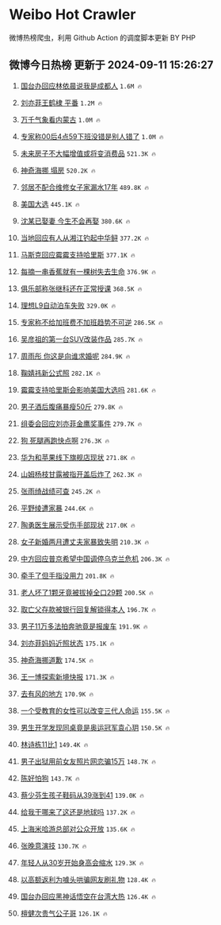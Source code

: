 # Weibo Hot Crawler 



微博热榜爬虫，利用 Github Action 的调度脚本更新 BY PHP 


## 微博今日热榜 更新于 2024-09-11 15:26:27 
1. [国台办回应林依晨说我是成都人](https://s.weibo.com/weibo?q=%23%E5%9B%BD%E5%8F%B0%E5%8A%9E%E5%9B%9E%E5%BA%94%E6%9E%97%E4%BE%9D%E6%99%A8%E8%AF%B4%E6%88%91%E6%98%AF%E6%88%90%E9%83%BD%E4%BA%BA%23&t=31&band_rank=1&Refer=top) `1.6M 🔥` 

1. [刘亦菲王鹤棣 平番](https://s.weibo.com/weibo?q=%E5%88%98%E4%BA%A6%E8%8F%B2%E7%8E%8B%E9%B9%A4%E6%A3%A3%20%E5%B9%B3%E7%95%AA&t=31&band_rank=2&Refer=top) `1.2M 🔥` 

1. [万千气象看内蒙古](https://s.weibo.com/weibo?q=%23%E4%B8%87%E5%8D%83%E6%B0%94%E8%B1%A1%E7%9C%8B%E5%86%85%E8%92%99%E5%8F%A4%23&t=31&band_rank=3&Refer=top) `1.0M 🔥` 

1. [专家称00后4点59下班没错是别人错了](https://s.weibo.com/weibo?q=%23%E4%B8%93%E5%AE%B6%E7%A7%B000%E5%90%8E4%E7%82%B959%E4%B8%8B%E7%8F%AD%E6%B2%A1%E9%94%99%E6%98%AF%E5%88%AB%E4%BA%BA%E9%94%99%E4%BA%86%23&t=31&band_rank=4&Refer=top) `1.0M 🔥` 

1. [未来房子不大幅增值或将变消费品](https://s.weibo.com/weibo?q=%23%E6%9C%AA%E6%9D%A5%E6%88%BF%E5%AD%90%E4%B8%8D%E5%A4%A7%E5%B9%85%E5%A2%9E%E5%80%BC%E6%88%96%E5%B0%86%E5%8F%98%E6%B6%88%E8%B4%B9%E5%93%81%23&t=31&band_rank=5&Refer=top) `521.3K 🔥` 

1. [神奇海挪 塌房](https://s.weibo.com/weibo?q=%E7%A5%9E%E5%A5%87%E6%B5%B7%E6%8C%AA%20%E5%A1%8C%E6%88%BF&t=31&band_rank=6&Refer=top) `520.2K 🔥` 

1. [邻居不配合维修女子家漏水17年](https://s.weibo.com/weibo?q=%23%E9%82%BB%E5%B1%85%E4%B8%8D%E9%85%8D%E5%90%88%E7%BB%B4%E4%BF%AE%E5%A5%B3%E5%AD%90%E5%AE%B6%E6%BC%8F%E6%B0%B417%E5%B9%B4%23&t=31&band_rank=7&Refer=top) `489.8K 🔥` 

1. [美国大选](https://s.weibo.com/weibo?q=%23%E7%BE%8E%E5%9B%BD%E5%A4%A7%E9%80%89%23&t=31&band_rank=8&Refer=top) `445.1K 🔥` 

1. [沈某已娶妻 今生不会再娶](https://s.weibo.com/weibo?q=%E6%B2%88%E6%9F%90%E5%B7%B2%E5%A8%B6%E5%A6%BB%20%E4%BB%8A%E7%94%9F%E4%B8%8D%E4%BC%9A%E5%86%8D%E5%A8%B6&t=31&band_rank=9&Refer=top) `380.6K 🔥` 

1. [当地回应有人从湘江钓起中华鲟](https://s.weibo.com/weibo?q=%23%E5%BD%93%E5%9C%B0%E5%9B%9E%E5%BA%94%E6%9C%89%E4%BA%BA%E4%BB%8E%E6%B9%98%E6%B1%9F%E9%92%93%E8%B5%B7%E4%B8%AD%E5%8D%8E%E9%B2%9F%23&t=31&band_rank=10&Refer=top) `377.2K 🔥` 

1. [马斯克回应霉霉支持哈里斯](https://s.weibo.com/weibo?q=%23%E9%A9%AC%E6%96%AF%E5%85%8B%E5%9B%9E%E5%BA%94%E9%9C%89%E9%9C%89%E6%94%AF%E6%8C%81%E5%93%88%E9%87%8C%E6%96%AF%23&t=31&band_rank=11&Refer=top) `377.1K 🔥` 

1. [每摘一串香蕉就有一棵树失去生命](https://s.weibo.com/weibo?q=%E6%AF%8F%E6%91%98%E4%B8%80%E4%B8%B2%E9%A6%99%E8%95%89%E5%B0%B1%E6%9C%89%E4%B8%80%E6%A3%B5%E6%A0%91%E5%A4%B1%E5%8E%BB%E7%94%9F%E5%91%BD&t=31&band_rank=12&Refer=top) `376.9K 🔥` 

1. [俱乐部称张继科还在正常授课](https://s.weibo.com/weibo?q=%23%E4%BF%B1%E4%B9%90%E9%83%A8%E7%A7%B0%E5%BC%A0%E7%BB%A7%E7%A7%91%E8%BF%98%E5%9C%A8%E6%AD%A3%E5%B8%B8%E6%8E%88%E8%AF%BE%23&t=31&band_rank=13&Refer=top) `368.5K 🔥` 

1. [理想L9自动泊车失败](https://s.weibo.com/weibo?q=%23%E7%90%86%E6%83%B3L9%E8%87%AA%E5%8A%A8%E6%B3%8A%E8%BD%A6%E5%A4%B1%E8%B4%A5%23&t=31&band_rank=14&Refer=top) `329.0K 🔥` 

1. [专家称不给加班费不加班趋势不可逆](https://s.weibo.com/weibo?q=%23%E4%B8%93%E5%AE%B6%E7%A7%B0%E4%B8%8D%E7%BB%99%E5%8A%A0%E7%8F%AD%E8%B4%B9%E4%B8%8D%E5%8A%A0%E7%8F%AD%E8%B6%8B%E5%8A%BF%E4%B8%8D%E5%8F%AF%E9%80%86%23&t=31&band_rank=15&Refer=top) `286.5K 🔥` 

1. [吴彦祖的第一台SUV改装作品](https://s.weibo.com/weibo?q=%23%E5%90%B4%E5%BD%A6%E7%A5%96%E7%9A%84%E7%AC%AC%E4%B8%80%E5%8F%B0SUV%E6%94%B9%E8%A3%85%E4%BD%9C%E5%93%81%23&t=31&band_rank=16&Refer=top) `285.7K 🔥` 

1. [周雨彤 你这是向谁求婚呢](https://s.weibo.com/weibo?q=%E5%91%A8%E9%9B%A8%E5%BD%A4%20%E4%BD%A0%E8%BF%99%E6%98%AF%E5%90%91%E8%B0%81%E6%B1%82%E5%A9%9A%E5%91%A2&t=31&band_rank=17&Refer=top) `284.9K 🔥` 

1. [鞠婧祎新公式照](https://s.weibo.com/weibo?q=%23%E9%9E%A0%E5%A9%A7%E7%A5%8E%E6%96%B0%E5%85%AC%E5%BC%8F%E7%85%A7%23&t=31&band_rank=18&Refer=top) `282.1K 🔥` 

1. [霉霉支持哈里斯会影响美国大选吗](https://s.weibo.com/weibo?q=%23%E9%9C%89%E9%9C%89%E6%94%AF%E6%8C%81%E5%93%88%E9%87%8C%E6%96%AF%E4%BC%9A%E5%BD%B1%E5%93%8D%E7%BE%8E%E5%9B%BD%E5%A4%A7%E9%80%89%E5%90%97%23&t=31&band_rank=19&Refer=top) `281.6K 🔥` 

1. [男子酒后腹痛暴瘦50斤](https://s.weibo.com/weibo?q=%23%E7%94%B7%E5%AD%90%E9%85%92%E5%90%8E%E8%85%B9%E7%97%9B%E6%9A%B4%E7%98%A650%E6%96%A4%23&t=31&band_rank=20&Refer=top) `279.8K 🔥` 

1. [组委会回应刘亦菲金鹰奖事件](https://s.weibo.com/weibo?q=%23%E7%BB%84%E5%A7%94%E4%BC%9A%E5%9B%9E%E5%BA%94%E5%88%98%E4%BA%A6%E8%8F%B2%E9%87%91%E9%B9%B0%E5%A5%96%E4%BA%8B%E4%BB%B6%23&t=31&band_rank=21&Refer=top) `279.7K 🔥` 

1. [狗 死腿再跑快点啊](https://s.weibo.com/weibo?q=%E7%8B%97%20%E6%AD%BB%E8%85%BF%E5%86%8D%E8%B7%91%E5%BF%AB%E7%82%B9%E5%95%8A&t=31&band_rank=22&Refer=top) `276.3K 🔥` 

1. [华为和苹果线下旗舰店现状](https://s.weibo.com/weibo?q=%23%E5%8D%8E%E4%B8%BA%E5%92%8C%E8%8B%B9%E6%9E%9C%E7%BA%BF%E4%B8%8B%E6%97%97%E8%88%B0%E5%BA%97%E7%8E%B0%E7%8A%B6%23&t=31&band_rank=23&Refer=top) `271.8K 🔥` 

1. [山姆杨枝甘露被指开盖后炸了](https://s.weibo.com/weibo?q=%23%E5%B1%B1%E5%A7%86%E6%9D%A8%E6%9E%9D%E7%94%98%E9%9C%B2%E8%A2%AB%E6%8C%87%E5%BC%80%E7%9B%96%E5%90%8E%E7%82%B8%E4%BA%86%23&t=31&band_rank=24&Refer=top) `262.3K 🔥` 

1. [张雨绮战绩可查](https://s.weibo.com/weibo?q=%23%E5%BC%A0%E9%9B%A8%E7%BB%AE%E6%88%98%E7%BB%A9%E5%8F%AF%E6%9F%A5%23&t=31&band_rank=25&Refer=top) `245.2K 🔥` 

1. [平野绫遭家暴](https://s.weibo.com/weibo?q=%23%E5%B9%B3%E9%87%8E%E7%BB%AB%E9%81%AD%E5%AE%B6%E6%9A%B4%23&t=31&band_rank=26&Refer=top) `244.6K 🔥` 

1. [陶勇医生展示受伤手部现状](https://s.weibo.com/weibo?q=%23%E9%99%B6%E5%8B%87%E5%8C%BB%E7%94%9F%E5%B1%95%E7%A4%BA%E5%8F%97%E4%BC%A4%E6%89%8B%E9%83%A8%E7%8E%B0%E7%8A%B6%23&t=31&band_rank=27&Refer=top) `217.0K 🔥` 

1. [女子新婚两月遭丈夫家暴致失明](https://s.weibo.com/weibo?q=%23%E5%A5%B3%E5%AD%90%E6%96%B0%E5%A9%9A%E4%B8%A4%E6%9C%88%E9%81%AD%E4%B8%88%E5%A4%AB%E5%AE%B6%E6%9A%B4%E8%87%B4%E5%A4%B1%E6%98%8E%23&t=31&band_rank=28&Refer=top) `210.3K 🔥` 

1. [中方回应普京希望中国调停乌克兰危机](https://s.weibo.com/weibo?q=%23%E4%B8%AD%E6%96%B9%E5%9B%9E%E5%BA%94%E6%99%AE%E4%BA%AC%E5%B8%8C%E6%9C%9B%E4%B8%AD%E5%9B%BD%E8%B0%83%E5%81%9C%E4%B9%8C%E5%85%8B%E5%85%B0%E5%8D%B1%E6%9C%BA%23&t=31&band_rank=29&Refer=top) `206.3K 🔥` 

1. [牵手了但手指没用力](https://s.weibo.com/weibo?q=%E7%89%B5%E6%89%8B%E4%BA%86%E4%BD%86%E6%89%8B%E6%8C%87%E6%B2%A1%E7%94%A8%E5%8A%9B&t=31&band_rank=30&Refer=top) `201.8K 🔥` 

1. [老人坏了1颗牙竟被拔掉全口29颗](https://s.weibo.com/weibo?q=%23%E8%80%81%E4%BA%BA%E5%9D%8F%E4%BA%861%E9%A2%97%E7%89%99%E7%AB%9F%E8%A2%AB%E6%8B%94%E6%8E%89%E5%85%A8%E5%8F%A329%E9%A2%97%23&t=31&band_rank=31&Refer=top) `200.5K 🔥` 

1. [取亡父存款被银行回复解锁得本人](https://s.weibo.com/weibo?q=%23%E5%8F%96%E4%BA%A1%E7%88%B6%E5%AD%98%E6%AC%BE%E8%A2%AB%E9%93%B6%E8%A1%8C%E5%9B%9E%E5%A4%8D%E8%A7%A3%E9%94%81%E5%BE%97%E6%9C%AC%E4%BA%BA%23&t=31&band_rank=32&Refer=top) `196.7K 🔥` 

1. [男子11万多法拍奔驰竟是报废车](https://s.weibo.com/weibo?q=%23%E7%94%B7%E5%AD%9011%E4%B8%87%E5%A4%9A%E6%B3%95%E6%8B%8D%E5%A5%94%E9%A9%B0%E7%AB%9F%E6%98%AF%E6%8A%A5%E5%BA%9F%E8%BD%A6%23&t=31&band_rank=33&Refer=top) `191.9K 🔥` 

1. [刘亦菲妈妈近照状态](https://s.weibo.com/weibo?q=%23%E5%88%98%E4%BA%A6%E8%8F%B2%E5%A6%88%E5%A6%88%E8%BF%91%E7%85%A7%E7%8A%B6%E6%80%81%23&t=31&band_rank=34&Refer=top) `175.1K 🔥` 

1. [神奇海挪道歉](https://s.weibo.com/weibo?q=%23%E7%A5%9E%E5%A5%87%E6%B5%B7%E6%8C%AA%E9%81%93%E6%AD%89%23&t=31&band_rank=35&Refer=top) `174.5K 🔥` 

1. [王一博探索新境快报](https://s.weibo.com/weibo?q=%23%E7%8E%8B%E4%B8%80%E5%8D%9A%E6%8E%A2%E7%B4%A2%E6%96%B0%E5%A2%83%E5%BF%AB%E6%8A%A5%23&t=31&band_rank=36&Refer=top) `171.3K 🔥` 

1. [去有风的地方](https://s.weibo.com/weibo?q=%E5%8E%BB%E6%9C%89%E9%A3%8E%E7%9A%84%E5%9C%B0%E6%96%B9&t=31&band_rank=37&Refer=top) `170.9K 🔥` 

1. [一个受教育的女性可以改变三代人命运](https://s.weibo.com/weibo?q=%E4%B8%80%E4%B8%AA%E5%8F%97%E6%95%99%E8%82%B2%E7%9A%84%E5%A5%B3%E6%80%A7%E5%8F%AF%E4%BB%A5%E6%94%B9%E5%8F%98%E4%B8%89%E4%BB%A3%E4%BA%BA%E5%91%BD%E8%BF%90&t=31&band_rank=38&Refer=top) `155.5K 🔥` 

1. [男生开学发现同桌竟是奥运冠军袁心玥](https://s.weibo.com/weibo?q=%23%E7%94%B7%E7%94%9F%E5%BC%80%E5%AD%A6%E5%8F%91%E7%8E%B0%E5%90%8C%E6%A1%8C%E7%AB%9F%E6%98%AF%E5%A5%A5%E8%BF%90%E5%86%A0%E5%86%9B%E8%A2%81%E5%BF%83%E7%8E%A5%23&t=31&band_rank=39&Refer=top) `150.5K 🔥` 

1. [林诗栋11比1](https://s.weibo.com/weibo?q=%23%E6%9E%97%E8%AF%97%E6%A0%8B11%E6%AF%941%23&t=31&band_rank=40&Refer=top) `149.4K 🔥` 

1. [男子出狱用前女友照片网恋骗15万](https://s.weibo.com/weibo?q=%23%E7%94%B7%E5%AD%90%E5%87%BA%E7%8B%B1%E7%94%A8%E5%89%8D%E5%A5%B3%E5%8F%8B%E7%85%A7%E7%89%87%E7%BD%91%E6%81%8B%E9%AA%9715%E4%B8%87%23&t=31&band_rank=41&Refer=top) `148.7K 🔥` 

1. [陈好怕狗](https://s.weibo.com/weibo?q=%E9%99%88%E5%A5%BD%E6%80%95%E7%8B%97&t=31&band_rank=42&Refer=top) `143.7K 🔥` 

1. [蔡少芬生孩子鞋码从39涨到41](https://s.weibo.com/weibo?q=%E8%94%A1%E5%B0%91%E8%8A%AC%E7%94%9F%E5%AD%A9%E5%AD%90%E9%9E%8B%E7%A0%81%E4%BB%8E39%E6%B6%A8%E5%88%B041&t=31&band_rank=43&Refer=top) `139.0K 🔥` 

1. [给我干哪来了这还是地球吗](https://s.weibo.com/weibo?q=%23%E7%BB%99%E6%88%91%E5%B9%B2%E5%93%AA%E6%9D%A5%E4%BA%86%E8%BF%99%E8%BF%98%E6%98%AF%E5%9C%B0%E7%90%83%E5%90%97%23&t=31&band_rank=44&Refer=top) `137.2K 🔥` 

1. [上海米哈游总部对公众开放](https://s.weibo.com/weibo?q=%23%E4%B8%8A%E6%B5%B7%E7%B1%B3%E5%93%88%E6%B8%B8%E6%80%BB%E9%83%A8%E5%AF%B9%E5%85%AC%E4%BC%97%E5%BC%80%E6%94%BE%23&t=31&band_rank=45&Refer=top) `135.6K 🔥` 

1. [张晚意演技](https://s.weibo.com/weibo?q=%E5%BC%A0%E6%99%9A%E6%84%8F%E6%BC%94%E6%8A%80&t=31&band_rank=46&Refer=top) `130.7K 🔥` 

1. [年轻人从30岁开始身高会缩水](https://s.weibo.com/weibo?q=%23%E5%B9%B4%E8%BD%BB%E4%BA%BA%E4%BB%8E30%E5%B2%81%E5%BC%80%E5%A7%8B%E8%BA%AB%E9%AB%98%E4%BC%9A%E7%BC%A9%E6%B0%B4%23&t=31&band_rank=47&Refer=top) `129.3K 🔥` 

1. [以高额返利为噱头哄骗网友刷礼物](https://s.weibo.com/weibo?q=%23%E4%BB%A5%E9%AB%98%E9%A2%9D%E8%BF%94%E5%88%A9%E4%B8%BA%E5%99%B1%E5%A4%B4%E5%93%84%E9%AA%97%E7%BD%91%E5%8F%8B%E5%88%B7%E7%A4%BC%E7%89%A9%23&t=31&band_rank=48&Refer=top) `128.4K 🔥` 

1. [国台办回应黑神话悟空在台湾大热](https://s.weibo.com/weibo?q=%23%E5%9B%BD%E5%8F%B0%E5%8A%9E%E5%9B%9E%E5%BA%94%E9%BB%91%E7%A5%9E%E8%AF%9D%E6%82%9F%E7%A9%BA%E5%9C%A8%E5%8F%B0%E6%B9%BE%E5%A4%A7%E7%83%AD%23&t=31&band_rank=49&Refer=top) `126.4K 🔥` 

1. [檀健次贵气公子哥](https://s.weibo.com/weibo?q=%E6%AA%80%E5%81%A5%E6%AC%A1%E8%B4%B5%E6%B0%94%E5%85%AC%E5%AD%90%E5%93%A5&t=31&band_rank=50&Refer=top) `126.1K 🔥` 

